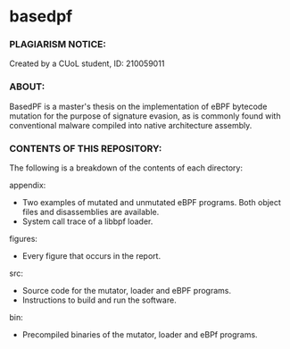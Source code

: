# basedpf

### PLAGIARISM NOTICE: 

Created by a CUoL student, ID: 210059011


### ABOUT:

BasedPF is a master's thesis on the implementation of eBPF bytecode mutation for the purpose of signature evasion, as is commonly found with conventional malware compiled into native architecture assembly.


### CONTENTS OF THIS REPOSITORY:

The following is a breakdown of the contents of each directory:


appendix:

 - Two examples of mutated and unmutated eBPF programs. Both object files and disassemblies are available.
 - System call trace of a libbpf loader.


figures:

 - Every figure that occurs in the report.


src:

 - Source code for the mutator, loader and eBPF programs.
 - Instructions to build and run the software.


bin:

 - Precompiled binaries of the mutator, loader and eBPf programs.
